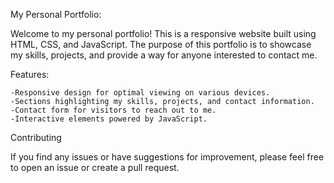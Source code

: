 My Personal Portfolio:

Welcome to my personal portfolio! This is a responsive website built using HTML, CSS, and JavaScript. The purpose of this portfolio is to showcase my skills, projects, and provide a way for anyone interested to contact me.

Features:

    -Responsive design for optimal viewing on various devices.
    -Sections highlighting my skills, projects, and contact information.
    -Contact form for visitors to reach out to me.
    -Interactive elements powered by JavaScript.

Contributing

If you find any issues or have suggestions for improvement, please feel free to open an issue or create a pull request.

